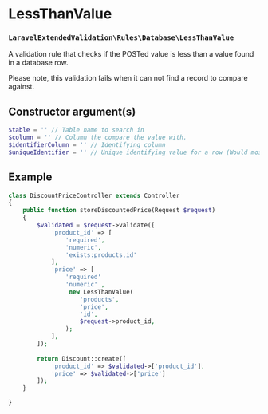 # LessThanValue
### `LaravelExtendedValidation\Rules\Database\LessThanValue`

A validation rule that checks if the POSTed value is less than a value found in a database row.

Please note, this validation fails when it can not find a record to compare against.

## Constructor argument(s)

```php
$table = '' // Table name to search in
$column = '' // Column the compare the value with.
$identifierColumn = '' // Identifying column
$uniqueIdentifier = '' // Unique identifying value for a row (Would most likely be a primary key value)
```

## Example

```php
class DiscountPriceController extends Controller 
{
    public function storeDiscountedPrice(Request $request)
    {
        $validated = $request->validate([
            'product_id' => [
                'required',
                'numeric',
                'exists:products,id'
            ],
            'price' => [
                'required'
                'numeric' ,
                 new LessThanValue(
                    'products',
                    'price',
                    'id',
                    $request->product_id,
                );
            ],
        ]);
        
        return Discount::create([
            'product_id' => $validated->['product_id'],
            'price' => $validated->['price']
        ]);
    }

}
```